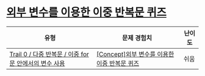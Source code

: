 # [외부 변수를 이용한 이중 반복문 퀴즈](https://www.codetree.ai/trails/complete/curated-cards/univ-2d-loop-variables)

|유형|문제 경험치|난이도|
|---|---|---|
|[Trail 0 / 다중 반복문 / 이중 for문 안에서의 변수 사용](https://www.codetree.ai/trail-info/univ-python-tutorial/)|[[Concept]외부 변수를 이용한 이중 반복문 퀴즈](https://www.codetree.ai/trails/complete/curated-cards/univ-2d-loop-variables/)|쉬움|

